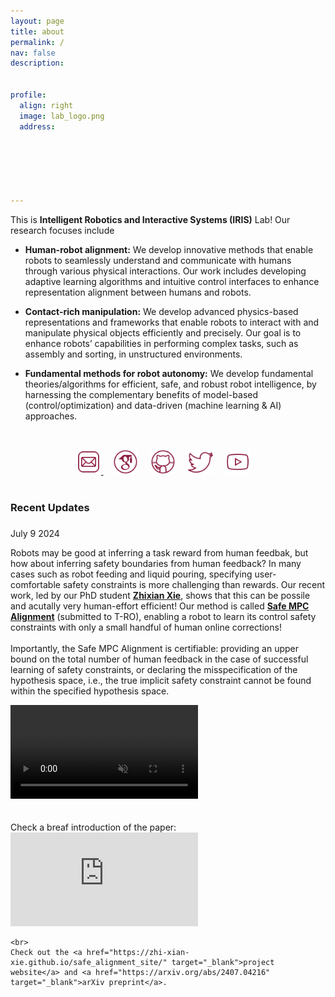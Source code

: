 ```yaml
---
layout: page
title: about
permalink: /
nav: false
description: 


profile:
  align: right
  image: lab_logo.png
  address: 






---
```


This is **Intelligent Robotics and Interactive Systems (IRIS)** Lab! Our research focuses include

- **Human-robot alignment:**  We develop innovative methods that enable robots to seamlessly understand and communicate with humans through various physical interactions. Our work includes developing adaptive learning algorithms and intuitive control interfaces to enhance  representation alignment between humans and robots.

- **Contact-rich manipulation:** We develop advanced physics-based representations and frameworks that enable robots to interact with and manipulate physical objects efficiently and precisely. Our goal is to enhance robots’ capabilities in performing complex tasks, such as assembly and sorting, in unstructured environments.

- **Fundamental methods for robot autonomy:** We develop fundamental theories/algorithms for  efficient, safe, and robust robot intelligence, by harnessing the complementary benefits of model-based (control/optimization) and data-driven (machine learning & AI) approaches.





<p style="margin-bottom:1.2cm; margin-left: 1.5cm"> </p>



<center>
    <a href = "mailto:wanxin.jin@asu.edu" target="_blank"> 
    <img src="assets/img/email_logo.png" width="40" target="_blank"> </a>   &nbsp;&nbsp;&nbsp;
<a href = "https://scholar.google.com/citations?user=SoEC4h4AAAAJ&hl=en" target="_blank"> 
    <img src="assets/img/scholar_logo.png" width="40" target="_blank"></a>   &nbsp;&nbsp;&nbsp;
<a href = "https://github.com/asu-iris" target="_blank">
    <img src="assets/img/github_logo.png" width="40" target="_blank"></a> &nbsp;&nbsp;&nbsp;
<a href = "https://twitter.com/jinwanxin" target="_blank">
    <img src="assets/img/twitter_logo.png" width="40" target="_blank"></a>  &nbsp;&nbsp;&nbsp;
<a href = "https://www.youtube.com/@robotics-iris-lab" target="_blank">
    <img src="assets/img/youtube_logo.png" width="40" target="_blank"></a>  &nbsp;&nbsp;&nbsp;

</center>


<br />




### **Recent Updates**

<p style="margin-bottom:0.6cm"> </p>

<div class="updates-list">







<div class="update-item">
  <div class="update-date">July 9 2024</div>
  <div class="update-content">
    <p>
    Robots may be good at inferring a task reward from human feedbak, but how about inferring safety boundaries from human feedback? In many cases such as robot feeding and liquid pouring, specifying  user-comfortable safety constraints is more challenging  than  rewards. Our recent work, led by  our PhD student <a href="https://zhi-xian-xie.github.io/" target="_blank"><strong>Zhixian Xie</strong></a>,  shows that this can be possile and acutally very human-effort efficient! Our method is called <a href="https://arxiv.org/abs/2407.04216" target="_blank"><strong>Safe MPC Alignment</strong></a> (submitted to T-RO), enabling a robot to learn its control safety constraints with only a small handful of human online corrections!
    <br>
    <br> 
    Importantly, the Safe MPC Alignment is certifiable: providing an upper bound on the total number of human feedback in the case of successful learning of safety constraints, or declaring the misspecification of the hypothesis space, i.e., the true implicit safety constraint cannot be found within the specified hypothesis space. 
    <div class="video-container">
      <video autoplay loop muted controls>
        <source src="/collections/research/human/safe_mpc_align4.mp4" type="video/mp4">
      </video>
    </div>
    <br> 
    <br> 
    Check a breaf introduction of the paper:
    <br> 
    <!-- <iframe width="800" height="450" src="https://www.youtube.com/embed/QOODShHLQJE?si=IuYvkp3wm507Dc2Y" title="YouTube video player" frameborder="0" allow="accelerometer; autoplay; clipboard-write; encrypted-media; gyroscope; picture-in-picture; web-share" referrerpolicy="strict-origin-when-cross-origin" allowfullscreen></iframe> -->
    <div class="video-container">
      <iframe src="https://www.youtube.com/embed/QOODShHLQJE?si=IuYvkp3wm507Dc2Y" title="YouTube video player" frameborder="0" allow="accelerometer; autoplay; clipboard-write; encrypted-media; gyroscope; picture-in-picture; web-share" referrerpolicy="strict-origin-when-cross-origin" allowfullscreen></iframe>
    </div>

    <br> 
    Check out the <a href="https://zhi-xian-xie.github.io/safe_alignment_site/" target="_blank">project website</a> and <a href="https://arxiv.org/abs/2407.04216" target="_blank">arXiv preprint</a>.
